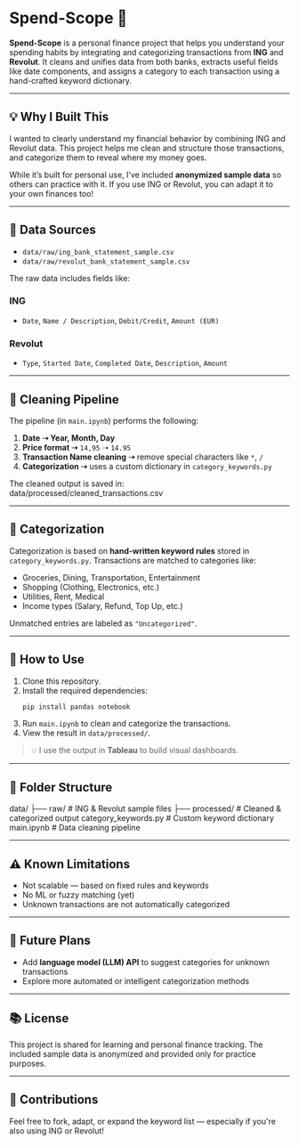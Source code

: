 # Spend-Scope 🧾

**Spend-Scope** is a personal finance project that helps you understand your spending habits by integrating and categorizing transactions from **ING** and **Revolut**. It cleans and unifies data from both banks, extracts useful fields like date components, and assigns a category to each transaction using a hand-crafted keyword dictionary.

---

## 💡 Why I Built This

I wanted to clearly understand my financial behavior by combining ING and Revolut data. This project helps me clean and structure those transactions, and categorize them to reveal where my money goes.

While it’s built for personal use, I’ve included **anonymized sample data** so others can practice with it. If you use ING or Revolut, you can adapt it to your own finances too!

---

## 📂 Data Sources

- `data/raw/ing_bank_statement_sample.csv`
- `data/raw/revolut_bank_statement_sample.csv`

The raw data includes fields like:

### ING
- `Date`, `Name / Description`, `Debit/Credit`, `Amount (EUR)`

### Revolut
- `Type`, `Started Date`, `Completed Date`, `Description`, `Amount`

---

## 🧼 Cleaning Pipeline

The pipeline (in `main.ipynb`) performs the following:

1. **Date ➝ Year, Month, Day**
2. **Price format ➝** `14,95` ➝ `14.95`
3. **Transaction Name cleaning ➝** remove special characters like `*`, `/`
4. **Categorization ➝** uses a custom dictionary in `category_keywords.py`

The cleaned output is saved in:  
data/processed/cleaned_transactions.csv


---

## 🔖 Categorization

Categorization is based on **hand-written keyword rules** stored in `category_keywords.py`. Transactions are matched to categories like:

- Groceries, Dining, Transportation, Entertainment
- Shopping (Clothing, Electronics, etc.)
- Utilities, Rent, Medical
- Income types (Salary, Refund, Top Up, etc.)

Unmatched entries are labeled as `"Uncategorized"`.

---

## 🚀 How to Use

1. Clone this repository.
2. Install the required dependencies:
    ```bash
    pip install pandas notebook
    ```
3. Run `main.ipynb` to clean and categorize the transactions.
4. View the result in `data/processed/`.

> 💡 I use the output in **Tableau** to build visual dashboards.

---

## 📁 Folder Structure

data/
├── raw/ # ING & Revolut sample files
├── processed/ # Cleaned & categorized output
category_keywords.py # Custom keyword dictionary
main.ipynb # Data cleaning pipeline


---

## ⚠️ Known Limitations

- Not scalable — based on fixed rules and keywords
- No ML or fuzzy matching (yet)
- Unknown transactions are not automatically categorized

---

## 🔮 Future Plans

- Add **language model (LLM) API** to suggest categories for unknown transactions
- Explore more automated or intelligent categorization methods

---

## 📚 License

This project is shared for learning and personal finance tracking. The included sample data is anonymized and provided only for practice purposes.

---

## 🙌 Contributions

Feel free to fork, adapt, or expand the keyword list — especially if you're also using ING or Revolut!

